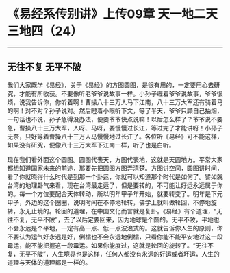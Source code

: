 # 《易经系传别讲》上传09章 天一地二天三地四（24）

------

## 无往不复 无平不陂

我们大家既学《易经》，关于《易经》的方图圆图，是很有用的，一定要用心去研究，才能有所收获。不要像听老爷爷说故事一样。小孙子缠着爷爷说故事，爷爷很烦，说我告诉你，你听着啊！曹操八十三万人马下江南，八十三万大军还有骑着马的啊！对不对？孙子说对。然后瞪着小眼听下文，等了半天，爷爷只顾自己抽烟，一句话也不说，孙子急得没办法，便要爷爷快点说嘛！以后怎么样了？爷爷说不要急，曹操八十三万大军，人呀、马呀，要慢慢过长江，等过完了才能讲呀！小孙子无奈，只好等着曹操八十三万人马慢慢地过长江了。各位听《易经》可不能这样，如果没有研究，便像八十三万大军下江南一样，听了也是白听。

现在我们看外面这个圆图。圆图代表天，方图代表地，这就是天圆地方。平常大家都想知道国家未来的前途，那要先把圆图方图弄清楚。方图讲空间，圆图讲时间，看了你就晓得什么时代是到那一个卦运，你就可以知道那个时代是如何了。譬如就台湾的地理卦气来看，现在台湾最走运了，但是要转的，不可能让好运永远属于你的。每一个方位要配合天体转动，所以明年甲子年开始，就要转变了。明年是下元甲子，外边的这个圈圈，说明时间在不停地轮转，佛学上就叫做轮回，不停地旋转，永无止境的。轮回的道理，在中国文化而言就是复卦。《易经》有个道理，“无往不复，无平不陂”，去了以后定要回来，因为地球是个圆的。无平不陂，平地也不会永远是个平地，一定有高一点、低一点波浪式的。这就告诉你人生的原则，你不要认为运气好永远是好，倒楣也不会永远地倒楣，只看你能不能平安地过这一段霉运，能不能把握这一段霉运。如果你能度过，这就是轮回的旋转了。“无往不复，无平不陂”，人生境界也是这样，任何人都没有永远的好运或者坏运，人生的道理与天体的道理都是一样的。